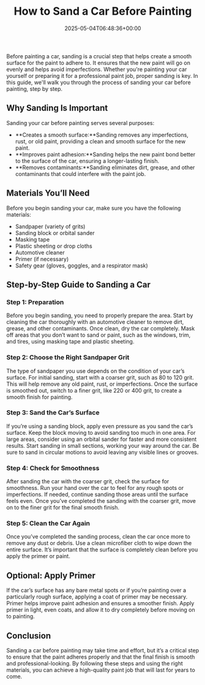 ﻿---
layout: post
title: How to Sand a Car Before Painting
date: '2025-05-04T06:48:36+00:00'
categories:
- Guide
tags: []
slug: /how-to-sand-a-car-before-painting/
lastmod: 2025-05-07T12:21:28+03:00
---

Before painting a car, sanding is a crucial step that helps create a smooth surface for the paint to adhere to. It ensures that the new paint will go on evenly and helps avoid imperfections. Whether you're painting your car yourself or preparing it for a professional paint job, proper sanding is key. In this guide, we'll walk you through the process of sanding your car before painting, step by step.
## Why Sanding Is Important
Sanding your car before painting serves several purposes:
- **Creates a smooth surface:**Sanding removes any imperfections, rust, or old paint, providing a clean and smooth surface for the new paint.
- **Improves paint adhesion:**Sanding helps the new paint bond better to the surface of the car, ensuring a longer-lasting finish.
- **Removes contaminants:**Sanding eliminates dirt, grease, and other contaminants that could interfere with the paint job.
## Materials You’ll Need
Before you begin sanding your car, make sure you have the following materials:
- Sandpaper (variety of grits)
- Sanding block or orbital sander
- Masking tape
- Plastic sheeting or drop cloths
- Automotive cleaner
- Primer (if necessary)
- Safety gear (gloves, goggles, and a respirator mask)
## Step-by-Step Guide to Sanding a Car
### Step 1: Preparation
Before you begin sanding, you need to properly prepare the area. Start by cleaning the car thoroughly with an automotive cleaner to remove dirt, grease, and other contaminants. Once clean, dry the car completely. Mask off areas that you don’t want to sand or paint, such as the windows, trim, and tires, using masking tape and plastic sheeting.
### Step 2: Choose the Right Sandpaper Grit
The type of sandpaper you use depends on the condition of your car’s surface. For initial sanding, start with a coarser grit, such as 80 to 120 grit. This will help remove any old paint, rust, or imperfections. Once the surface is smoothed out, switch to a finer grit, like 220 or 400 grit, to create a smooth finish for painting.
### Step 3: Sand the Car’s Surface
If you’re using a sanding block, apply even pressure as you sand the car’s surface. Keep the block moving to avoid sanding too much in one area. For large areas, consider using an orbital sander for faster and more consistent results. Start sanding in small sections, working your way around the car. Be sure to sand in circular motions to avoid leaving any visible lines or grooves.
### Step 4: Check for Smoothness
After sanding the car with the coarser grit, check the surface for smoothness. Run your hand over the car to feel for any rough spots or imperfections. If needed, continue sanding those areas until the surface feels even. Once you’ve completed the sanding with the coarser grit, move on to the finer grit for the final smooth finish.
### Step 5: Clean the Car Again
Once you’ve completed the sanding process, clean the car once more to remove any dust or debris. Use a clean microfiber cloth to wipe down the entire surface. It’s important that the surface is completely clean before you apply the primer or paint.
## Optional: Apply Primer
If the car’s surface has any bare metal spots or if you’re painting over a particularly rough surface, applying a coat of primer may be necessary. Primer helps improve paint adhesion and ensures a smoother finish. Apply primer in light, even coats, and allow it to dry completely before moving on to painting.
## Conclusion
Sanding a car before painting may take time and effort, but it’s a critical step to ensure that the paint adheres properly and that the final finish is smooth and professional-looking. By following these steps and using the right materials, you can achieve a high-quality paint job that will last for years to come.